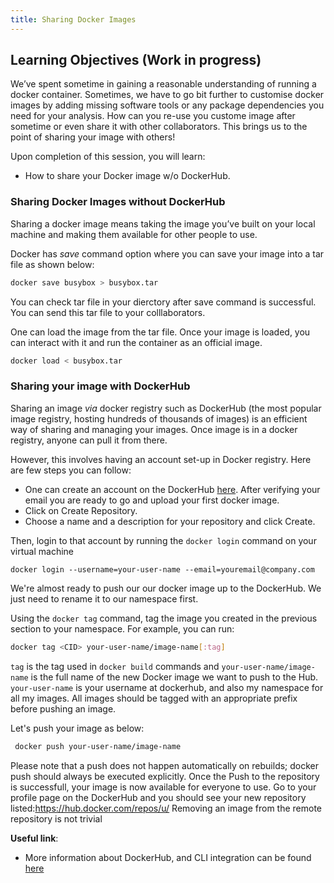 ```yaml
---
title: Sharing Docker Images
---
```

## Learning Objectives (Work in progress)

We’ve spent sometime in gaining a reasonable understanding of running a docker container. Sometimes, we have to go bit further to customise docker images by adding missing software tools or any package dependencies you need for your  analysis. How can you re-use you custome image after sometime or even share it with other collaborators. This brings us to the point of sharing your image with others!

Upon completion of this session, you will learn: 

- How to share your Docker image w/o DockerHub.

### Sharing Docker Images without DockerHub

Sharing a docker image means taking the image you’ve built on your local machine and making them available for other people to use.

Docker has *save* command option where you can save your image into a tar file as shown below:

```bash
docker save busybox > busybox.tar

```
You can check tar file in your dierctory after save command is successful. You can send this tar file to your colllaborators.


One can load the image from the tar file. Once your image is loaded, you can interact with it and run the container as an official image.

```bash
docker load < busybox.tar
```

### Sharing your image with DockerHub 

Sharing an image *via* docker registry such as  DockerHub (the most popular image registry, hosting hundreds of thousands of images) is an efficient way of sharing and managing your images. Once image is in a docker registry, anyone can pull it from there. 

However, this involves having an account set-up in Docker registry. Here are few steps you can follow:

- One can create an account on the DockerHub [here](https://hub.docker.com/account/signup/). After verifying your email you are ready to go and upload your first docker image.
- Click on Create Repository.
- Choose a name  and a description for your repository and click Create.

Then, login to that account by running the ``docker login`` command on your virtual machine

```
docker login --username=your-user-name --email=youremail@company.com
```
We're almost ready to push our our docker image up to the DockerHub. We just need to rename it to our namespace first.

Using the `docker tag` command, tag the image you created in the previous section to your namespace. For example, you can run:

```bash
docker tag <CID> your-user-name/image-name[:tag]
```

`tag` is the tag used in `docker build` commands and `your-user-name/image-name` is the full name of the new Docker image we want to push to the Hub. `your-user-name` is your username at dockerhub, and also my namespace for all my images. All images should be tagged with an appropriate prefix before pushing an image.

 Let's push your image as below:

```bash
 docker push your-user-name/image-name
```

Please note that a push does not happen automatically on rebuilds; docker push should always be executed explicitly. Once the Push  to the repository is successfull, your image is now available for everyone to use. Go to your profile page on the DockerHub and you should see your new repository listed:[https://hub.docker.com/repos/u/<username>](https://hub.docker.com/repos/u/<username>)
Removing an image from the remote repository is not trivial

**Useful link**:
- More information about DockerHub, and CLI integration can be found [here](https://docs.docker.com/docker-hub/)
